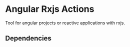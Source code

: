 # Angular Rxjs Actions

Tool for angular projects or reactive applications with rxjs. 

## Dependencies
